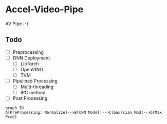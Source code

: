 # Accel-Video-Pipe
AV Pipe :-)

## Todo

- [ ] Preprocessing
- [ ] DNN Deployment
    - [ ] LibTorch
    - [ ] OpenVINO
    - [ ] TVM
- [ ] Pipelined Processing
    - [ ] Multi-threading
    - [ ] IPC method
- [ ] Post Processing

```mermaid
graph TD
A[PreProcessing: Normalize]-->B[CNN Model]-->C[Gaussian Mod]-->D[Max Pred]
```